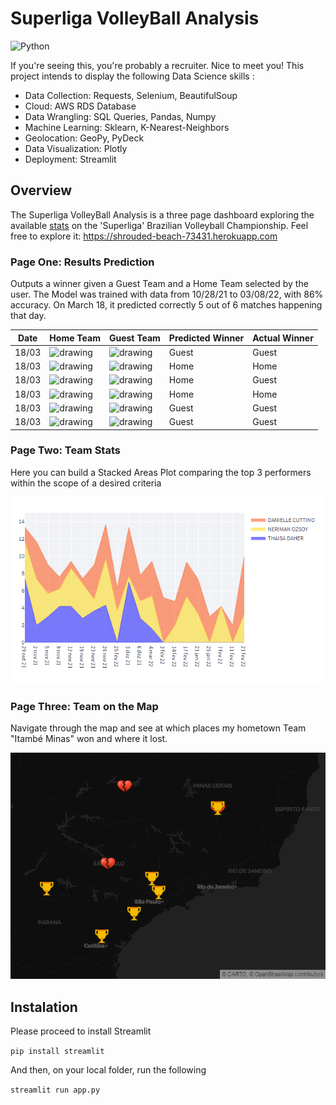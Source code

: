 # Superliga VolleyBall Analysis

![Python](https://img.shields.io/badge/python-v3.7+-blue.svg)

If you're seeing this, you're probably a recruiter. Nice to meet you!
This project intends to display the following Data Science skills :

* Data Collection: Requests, Selenium, BeautifulSoup
* Cloud: AWS RDS Database
* Data Wrangling: SQL Queries, Pandas, Numpy
* Machine Learning: Sklearn, K-Nearest-Neighbors
* Geolocation: GeoPy, PyDeck
* Data Visualization: Plotly
* Deployment: Streamlit

## Overview

The Superliga VolleyBall Analysis is a three page dashboard exploring the available [stats](https://superliga.cbv.com.br/tabela-de-jogos-feminino) on the 'Superliga' Brazilian Volleyball Championship. Feel free to explore it: https://shrouded-beach-73431.herokuapp.com

### Page One: Results Prediction

Outputs a winner given a Guest Team and a Home Team selected by the user. The Model was trained with data from 10/28/21 to 03/08/22, with 86% accuracy. On March 18, it predicted correctly 5 out of 6 matches happening that day.

| Date          |    Home Team      |   Guest Team    | Predicted Winner   | Actual Winner |
|---------------|-------------------|-----------------|--------------------|---------------|
|18/03|<img src="https://superliga.cbv.com.br/assets/images/equipes/134.png" alt="drawing" width="160"/>|<img src="https://superliga.cbv.com.br/assets/images/equipes/131.png" alt="drawing" width="160"/>|Guest|Guest|
|18/03|<img src="https://superliga.cbv.com.br/assets/images/equipes/141.png" alt="drawing" width="160"/>|<img src="https://superliga.cbv.com.br/assets/images/equipes/156.png" alt="drawing" width="160"/>|Home|Home|
|18/03|<img src="https://superliga.cbv.com.br/assets/images/equipes/142.png" alt="drawing" width="160"/>|<img src="https://superliga.cbv.com.br/assets/images/equipes/154.png" alt="drawing" width="160"/>|Home|Guest|
|18/03|<img src="https://superliga.cbv.com.br/assets/images/equipes/139.png" alt="drawing" width="160"/>|<img src="https://superliga.cbv.com.br/assets/images/equipes/133.png" alt="drawing" width="160"/>|Home|Home|
|18/03|<img src="https://superliga.cbv.com.br/assets/images/equipes/153.png" alt="drawing" width="160"/>|<img src="https://superliga.cbv.com.br/assets/images/equipes/132.png" alt="drawing" width="160"/>|Guest|Guest|
|18/03|<img src="https://superliga.cbv.com.br/assets/images/equipes/155.png" alt="drawing" width="160"/>|<img src="https://superliga.cbv.com.br/assets/images/equipes/138.png" alt="drawing" width="160"/>|Guest|Guest|

### Page Two: Team Stats 

Here you can build a Stacked Areas Plot comparing the top 3 performers within the scope of a desired criteria

<img src="part2.png" alt="drawing"/>

### Page Three: Team on the Map 

Navigate through the map and see at which places my hometown Team "Itambé Minas" won and where it lost.

<img src="part3.png" alt="drawing"/>

## Instalation

Please proceed to install Streamlit

`pip install streamlit`

And then, on your local folder, run the following

`streamlit run app.py`
